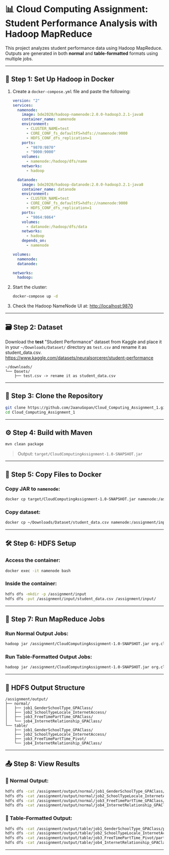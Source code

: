 # 📊 Cloud Computing Assignment: Student Performance Analysis with Hadoop MapReduce

This project analyzes student performance data using Hadoop MapReduce. Outputs are generated in both **normal** and **table-formatted** formats using multiple jobs.

---

## 🐳 Step 1: Set Up Hadoop in Docker

1. Create a `docker-compose.yml` file and paste the following:

    ```yaml
    version: "2"
    services:
      namenode:
        image: bde2020/hadoop-namenode:2.0.0-hadoop3.2.1-java8
        container_name: namenode
        environment:
          - CLUSTER_NAME=test
          - CORE_CONF_fs_defaultFS=hdfs://namenode:9000
          - HDFS_CONF_dfs_replication=1
        ports:
          - "9870:9870"
          - "9000:9000"
        volumes:
          - namenode:/hadoop/dfs/name
        networks:
          - hadoop

      datanode:
        image: bde2020/hadoop-datanode:2.0.0-hadoop3.2.1-java8
        container_name: datanode
        environment:
          - CLUSTER_NAME=test
          - CORE_CONF_fs_defaultFS=hdfs://namenode:9000
          - HDFS_CONF_dfs_replication=1
        ports:
          - "9864:9864"
        volumes:
          - datanode:/hadoop/dfs/data
        networks:
          - hadoop
        depends_on:
          - namenode

    volumes:
      namenode:
      datanode:

    networks:
      hadoop:
    ```

2. Start the cluster:
    ```bash
    docker-compose up -d
    ```

3. Check the Hadoop NameNode UI at: [http://localhost:9870](http://localhost:9870)

---

## 🗃️ Step 2: Dataset

Download the **test** "Student Performance" dataset from Kaggle and place it in your `~/Downloads/Dataset/` directory as `test.csv` and rename it as student_data.csv.
https://www.kaggle.com/datasets/neuralsorcerer/student-performance
```
~/downloads/
└── Dasets/
    ├── test.csv -> rename it as student_data.csv
```
---

## 🚀 Step 3: Clone the Repository

```bash
git clone https://github.com/JaanuGopan/Cloud_Computing_Assignment_1.git
cd Cloud_Computing_Assignment_1
```

---

## ⚙️ Step 4: Build with Maven

```bash
mvn clean package
```

> Output: `target/CloudComputingAssignment-1.0-SNAPSHOT.jar`

---

## 📁 Step 5: Copy Files to Docker

### Copy JAR to `namenode`:
```bash
docker cp target/CloudComputingAssignment-1.0-SNAPSHOT.jar namenode:/assignment/
```

### Copy dataset:
```bash
docker cp ~/Downloads/Dataset/student_data.csv namenode:/assignment/input/student_data.csv
```

---

## 🛠️ Step 6: HDFS Setup

### Access the container:
```bash
docker exec -it namenode bash
```

### Inside the container:

```bash
hdfs dfs -mkdir -p /assignment/input
hdfs dfs -put /assignment/input/student_data.csv /assignment/input/
```

---

## 🏃 Step 7: Run MapReduce Jobs

### Run Normal Output Jobs:
```bash
hadoop jar /assignment/CloudComputingAssignment-1.0-SNAPSHOT.jar org.cloudcomputing.StudentPerformanceMapReduce /assignment/input/student_data.csv /assignment/output/normal
```

### Run Table-Formatted Output Jobs:
```bash
hadoop jar /assignment/CloudComputingAssignment-1.0-SNAPSHOT.jar org.cloudcomputing.StudentPerformanceMapReduceWithPivot /assignment/input/student_data.csv /assignment/output/table
```

---

## 📂 HDFS Output Structure

```
/assignment/output/
├── normal/
│   ├── job1_GenderSchoolType_GPAClass/
│   ├── job2_SchoolTypeLocale_InternetAccess/
│   ├── job3_FreeTimePartTime_GPAClass/
│   └── job4_InternetRelationship_GPAClass/
└── table/
    ├── job1_GenderSchoolType_GPAClass/
    ├── job2_SchoolTypeLocale_InternetAccess/
    ├── job3_FreeTimePartTime_Pivot/
    └── job4_InternetRelationship_GPAClass/
```

---

## 📤 Step 8: View Results

### 🔹 Normal Output:
```bash
hdfs dfs -cat /assignment/output/normal/job1_GenderSchoolType_GPAClass/part-r-00000
hdfs dfs -cat /assignment/output/normal/job2_SchoolTypeLocale_InternetAccess/part-r-00000
hdfs dfs -cat /assignment/output/normal/job3_FreeTimePartTime_GPAClass/part-r-00000
hdfs dfs -cat /assignment/output/normal/job4_InternetRelationship_GPAClass/part-r-00000
```

### 🔸 Table-Formatted Output:
```bash
hdfs dfs -cat /assignment/output/table/job1_GenderSchoolType_GPAClass/part-r-00000
hdfs dfs -cat /assignment/output/table/job2_SchoolTypeLocale_InternetAccess/part-r-00000
hdfs dfs -cat /assignment/output/table/job3_FreeTimePartTime_Pivot/part-r-00000
hdfs dfs -cat /assignment/output/table/job4_InternetRelationship_GPAClass/part-r-00000
```

---

